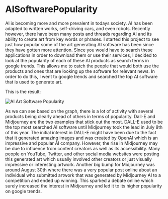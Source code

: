 # AISoftwarePopularity

AI is becoming more and more prevalent in todays society. AI has been adapted to written works, self-driving cars, and even robots.
Recently however, there have been many posts and threads regarding AI and its ability to create art from key words or phrases.
I started this project to see just how popular some of the art generating AI software has been since they have gotten more attention.
Since you would have to search these applications in order to download them or use their services, I decided to look at the popularity of each of these AI products as search terms in google trends. This allows me to catch the people that would both use the products and ones that are looking up the software for relevant news. In order to do this, I went to google trends and searched the top AI software that is used to generate art.

This is the result:


![AI Art Software Popularity](https://user-images.githubusercontent.com/72543232/190040721-fc198edb-092b-433b-aefb-b6b7542614ad.png)


As we can see based on the graph, there is a lot of activity with several products being clearly ahead of others in terms of popularity. Dall-E and Midjourney are the two examples that stick out the most. DALL-E used to be the top most searched AI software until Midjourney took the lead in July 8th of this year. The initial interest in DALL-E might have been due to the fact that it generated amazing images and was created by OpenAI which is an impressive and popular AI company. However, the rise in Midjourney may be due to influence from content creators as well as its accessibility. Many people on YouTube, Twitter, and other social media websites were posting this generated art which usually involved other creators or just visually impressive or interesting artwork. Another big bump for Midjourney was around August 30th where there was a very popular post online about an individual who submitted artwork that was generated by Midjourney AI to a competition and ended up winning. This sparked a debate online which surely increased the interest in Midjourney and led it to its higher popularity on google trends.
